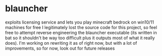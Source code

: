 # blauncher
exploits licensing service and lets you play minecraft bedrock on win10/11 machines for free 
I legitimately lost the source code for this project, so feel free to attempt reverse engineering the blauncher executable (its written in bat so it shouldn't be way too difficult plus it outputs most of what it really does). I'm working on rewriting it as of right now, but with a lot of improvements, so for now, look out for future releases
